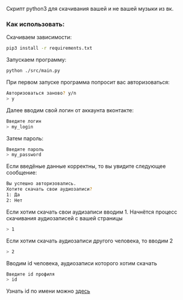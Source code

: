 Скрипт python3 для скачивания вашей и не вашей музыки из вк.

### Как использовать:

Скачиваем зависимости:
```bash
pip3 install -r requirements.txt
```
Запускаем программу:
```bash
python ./src/main.py
```
При первом запуске программа попросит вас авторизоваться:
```bash
Авторизоваться заново? y/n
> y
```
Далее вводим свой логин от аккаунта вконтакте:
```bash
Введите логин
> my_login 
```
Затем пароль:
```bash
Введите пароль
> my_password
```
Если введёные данные корректны, то вы увидите следующее сообщение:
```bash
Вы успешно авторизовались.
Хотите скачать свои аудиозаписи?
1: Да
2: Нет
```
Если хотим скачать свои аудизаписи вводим 1. Начнётся процесс скачивания аудиозаписей с вашей страницы
```bash
> 1
```
Если хотим скачать аудиозаписи другого человека, то вводим 2
```bash
> 2
```
Вводим id человека, аудиозаписи которого хотим скачать
```bash
Введите id профиля
> id
```
Узнать id по имени можно [здесь](http://regvk.com/id/)
